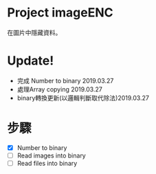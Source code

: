 # Project imageENC
在圖片中隱藏資料。  
# Update!
- 完成 Number to binary 2019.03.27  
- 處理Array copying 2019.03.27  
- binary轉換更新(以邏輯判斷取代除法)2019.03.27 
# 步驟
- [x] Number to binary  
- [ ] Read images into binary  
- [ ] Read files into binary
